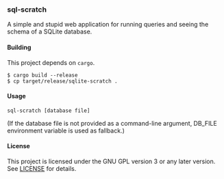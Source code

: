 ### sql-scratch

A simple and stupid web application for running queries and seeing the schema of a SQLite database.

#### Building

This project depends on `cargo`.

```
$ cargo build --release
$ cp target/release/sqlite-scratch .
```

#### Usage

```
sql-scratch [database file]
```

(If the database file is not provided as a command-line argument, DB_FILE environment variable is used as fallback.)

#### License

This project is licensed under the GNU GPL version 3 or any later version. See [LICENSE](./LICENSE) for details.